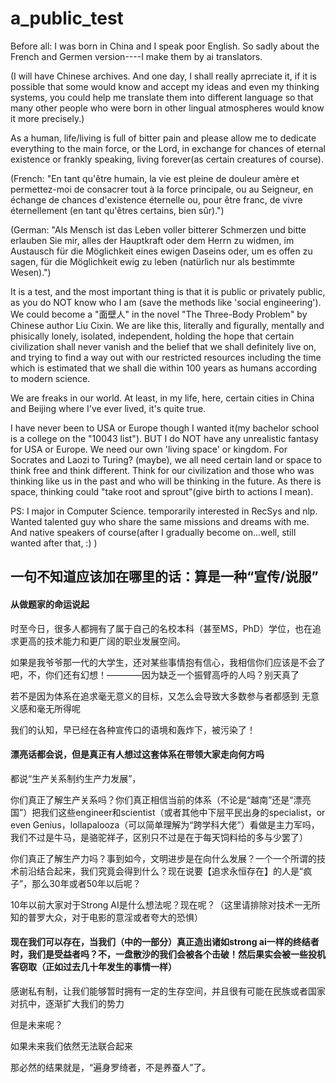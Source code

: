 # a_public_test

Before all: I was born in China and I speak poor English. So sadly about the French and Germen version----I make them by ai translators.

(I will have Chinese archives. And one day, I shall really aprreciate it, if it is possible that some would know and accept my ideas and even my thinking systems, you could help me translate them into different language so that many other people who were born in other lingual atmospheres would know it more precisely.)


As a human, life/living is full of bitter pain and please allow me to dedicate everything to the main force, or the Lord, in exchange for chances of eternal existence or frankly speaking, living forever(as certain creatures of course).

(French: "En tant qu'être humain, la vie est pleine de douleur amère et permettez-moi de consacrer tout à la force principale, ou au Seigneur, en échange de chances d'existence éternelle ou, pour être franc, de vivre éternellement (en tant qu'êtres certains, bien sûr).")

(German: "Als Mensch ist das Leben voller bitterer Schmerzen und bitte erlauben Sie mir, alles der Hauptkraft oder dem Herrn zu widmen, im Austausch für die Möglichkeit eines ewigen Daseins oder, um es offen zu sagen, für die Möglichkeit ewig zu leben (natürlich nur als bestimmte Wesen).")


It is a test, and the most important thing is that it is public or privately public, as you do NOT know who I am (save the methods like 'social engineering'). We could become a "面壁人" in the novel "The Three-Body Problem" by Chinese author Liu Cixin. We are like this, literally and figurally, mentally and phisically lonely, isolated, independent, holding the hope that certain civilization shall never vanish and the belief that we shall definitely live on, and trying to find a way out with our restricted resources including the time which is estimated that we shall die within 100 years as humans according to modern science.

We are freaks in our world. At least, in my life, here, certain cities in China and Beijing where I've ever lived, it's quite true.

I have never been to USA or Europe though I wanted it(my bachelor school is a college on the "10043 list").
BUT I do NOT have any unrealistic fantasy for USA or Europe.
We need our own 'living space' or kingdom.
For Socrates and Laozi to Turing? (maybe), we all need certain land or space to think free and think different. Think for our civilization and those who was thinking like us in the past and who will be thinking in the future. As there is space, thinking could "take root and sprout"(give birth to actions I mean).

PS: I major in Computer Science. temporarily interested in RecSys and nlp. Wanted talented guy who share the same missions and dreams with me. And native speakers of course(after I gradually become on...well, still wanted after that, :) )

## 一句不知道应该加在哪里的话：算是一种“宣传/说服”

#### 从做题家的命运说起

时至今日，很多人都拥有了属于自己的名校本科（甚至MS，PhD）学位，也在追求更高的技术能力和更广阔的职业发展空间。

如果是我爷爷那一代的大学生，还对某些事情抱有信心，我相信你们应该是不会了吧，不，你们还有幻想！————因为缺乏一个振臂高呼的人吗？别天真了

若不是因为体系在追求毫无意义的目标，又怎么会导致大多数参与者都感到 无意义感和毫无所得呢

我们的认知，早已经在各种宣传口的语境和轰炸下，被污染了！

#### 漂亮话都会说，但是真正有人想过这套体系在带领大家走向何方吗
都说“生产关系制约生产力发展”，

你们真正了解生产关系吗？你们真正相信当前的体系（不论是“越南”还是“漂亮国”）把我们这些engineer和scientist（或者其他中下层平民出身的specialist，or even Genius，lollapalooza（可以简单理解为“跨学科大佬”）看做是主力军吗，我们不过是牛马，是骆驼祥子，区别只不过是在于每天饲料给的多与少罢了）

你们真正了解生产力吗？事到如今，文明进步是在向什么发展？一个一个所谓的技术前沿结合起来，我们究竟会得到什么？现在说要【追求永恒存在】的人是“疯子”，那么30年或者50年以后呢？

10年以前大家对于Strong AI是什么想法呢？现在呢？（这里请排除对技术一无所知的普罗大众，对于电影的意淫或者夸大的恐惧）

#### 现在我们可以存在，当我们（中的一部分）真正造出诸如strong ai一样的终结者时，我们是受益者吗？不，一盘散沙的我们会被各个击破！然后果实会被一些投机客窃取（正如过去几十年发生的事情一样）

感谢私有制，让我们能够暂时拥有一定的生存空间，并且很有可能在民族或者国家对抗中，逐渐扩大我们的势力

但是未来呢？

如果未来我们依然无法联合起来

那必然的结果就是，“遍身罗绮者，不是养蚕人”了。

